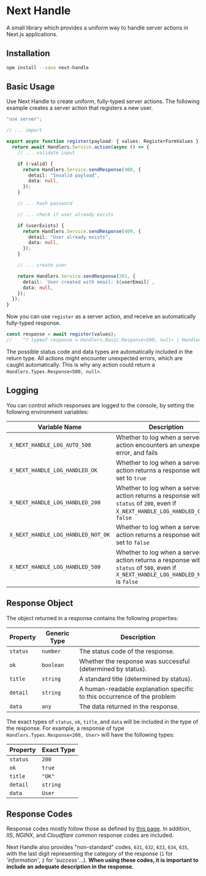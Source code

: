 # **Next Handle**

A small library which provides a uniform way to handle server actions in Next.js applications.

## Installation

```bash
npm install --save next-handle
```

## Basic Usage

Use Next Handle to create uniform, fully-typed server actions. The following example creates a server action that registers a new user.

```ts
"use server";

// ... import

export async function register(payload: { values: RegisterFormValues }) {
  return await Handlers.Service.action(async () => {
    // ... validate input

    if (!valid) {
      return Handlers.Service.sendResponse(400, {
        detail: "Invalid payload",
        data: null,
      });
    }

    // ... hash password

    // ... check if user already exists

    if (userExists) {
      return Handlers.Service.sendResponse(409, {
        detail: "User already exists",
        data: null,
      });
    }

    // ... create user

    return Handlers.Service.sendResponse(201, {
      detail: `User created with email: ${userEmail}`,
      data: null,
    });
  });
}
```

Now you can use `register` as a server action, and receive an automatically fully-typed response.

```ts
const response = await register(values);
//    ^? typeof response = Handlers.Basic.Response<500, null> | Handlers.Basic.Response<400, null> | Handlers.Basic.Response<409, null> | Handlers.Basic.Response<201, null>
```

The possible status code and data types are automatically included in the return type. All actions might encounter unexpected errors, which are caught automatically. This is why any action could return a `Handlers.Types.Response<500, null>`.

## Logging

You can control which responses are logged to the console, by setting the following environment variables:

| Variable Name                      | Description                                                                                                                            |
| ---------------------------------- | -------------------------------------------------------------------------------------------------------------------------------------- |
| `X_NEXT_HANDLE_LOG_AUTO_500`       | Whether to log when a server action encounters an unexpected error, and fails                                                          |
| `X_NEXT_HANDLE_LOG_HANDLED_OK`     | Whether to log when a server action returns a response with `ok` set to `true`                                                         |
| `X_NEXT_HANDLE_LOG_HANDLED_200`    | Whether to log when a server action returns a response with a `status` of `200`, even if `X_NEXT_HANDLE_LOG_HANDLED_OK` is `false`     |
| `X_NEXT_HANDLE_LOG_HANDLED_NOT_OK` | Whether to log when a server action returns a response with `ok` set to `false`                                                        |
| `X_NEXT_HANDLE_LOG_HANDLED_500`    | Whether to log when a server action returns a response with a `status` of `500`, even if `X_NEXT_HANDLE_LOG_HANDLED_NOT_OK` is `false` |

## Response Object

The object returned in a response contains the following properties:

| Property | Generic Type | Description                                                             |
| -------- | ------------ | ----------------------------------------------------------------------- |
| `status` | `number`     | The status code of the response.                                        |
| `ok`     | `boolean`    | Whether the response was successful (determined by status).             |
| `title`  | `string`     | A standard title (determined by status).                                |
| `detail` | `string`     | A human-readable explanation specific to this occurrence of the problem |
| `data`   | `any`        | The data returned in the response.                                      |

The exact types of `status`, `ok`, `title`, and `data` will be included in the type of the response. For example, a response of type `Handlers.Types.Response<200, User>` will have the following types:

| Property | Exact Type |
| -------- | ---------- |
| `status` | `200`      |
| `ok`     | `true`     |
| `title`  | `"OK"`     |
| `detail` | `string`   |
| `data`   | `User`     |

## Response Codes

Response codes mostly follow those as defined by [this page](https://en.wikipedia.org/wiki/List_of_HTTP_status_codes). In addition, _IIS_, _NGINX_, and _Cloudflare_ common response codes are included.

Next Handle also provides "non-standard" codes, `631`, `632`, `633`, `634`, `635`, with the last digit representing the category of the response (`1` for _'information'_, `2` for _'success'_...). **When using these codes, it is important to include an adequate description in the response**.
